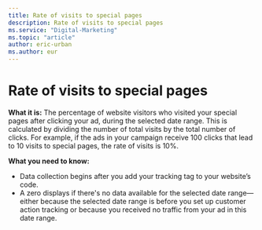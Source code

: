 ```yaml
---
title: Rate of visits to special pages
description: Rate of visits to special pages
ms.service: "Digital-Marketing"
ms.topic: "article"
author: eric-urban
ms.author: eur
---
```


# Rate of visits to special pages

**What it is:** The percentage of website visitors who visited your special pages after clicking your ad, during the selected date range. This is calculated by dividing the number of total visits by the total number of clicks. For example, if the ads in your campaign receive 100 clicks that lead to 10 visits to special pages, the rate of visits is 10%.

**What you need to know:**
- Data collection begins after you add your tracking tag to your website’s code.
- A zero displays if there's no data available for the selected date range—either because the selected date range is before you set up customer action tracking or because you received no traffic from your ad in this date range.


